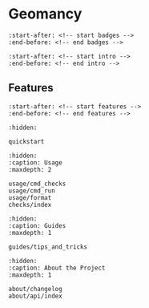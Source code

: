 
# Geomancy

```{include} ../README.md
:start-after: <!-- start badges -->
:end-before: <!-- end badges -->
```
```{include} ../README.md
:start-after: <!-- start intro -->
:end-before: <!-- end intro -->
```

## Features

```{include} ../README.md
:start-after: <!-- start features -->
:end-before: <!-- end features -->
```

```{toctree}
:hidden:

quickstart
```
```{toctree}
:hidden:
:caption: Usage
:maxdepth: 2

usage/cmd_checks
usage/cmd_run
usage/format
checks/index
```

```{toctree}
:hidden:
:caption: Guides
:maxdepth: 1

guides/tips_and_tricks
```

```{toctree}
:hidden:
:caption: About the Project
:maxdepth: 1

about/changelog
about/api/index
```

